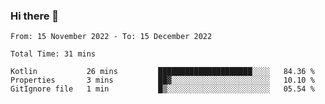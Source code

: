 ### Hi there 👋

<!--START_SECTION:waka-->

```text
From: 15 November 2022 - To: 15 December 2022

Total Time: 31 mins

Kotlin           26 mins         █████████████████████░░░░   84.36 %
Properties       3 mins          ██▓░░░░░░░░░░░░░░░░░░░░░░   10.10 %
GitIgnore file   1 min           █▒░░░░░░░░░░░░░░░░░░░░░░░   05.54 %
```

<!--END_SECTION:waka-->

<!--
**jaimesalcedo1/jaimesalcedo1** is a ✨ _special_ ✨ repository because its `README.md` (this file) appears on your GitHub profile.

Here are some ideas to get you started:

- 🔭 I’m currently working on ...
- 🌱 I’m currently learning ...
- 👯 I’m looking to collaborate on ...
- 🤔 I’m looking for help with ...
- 💬 Ask me about ...
- 📫 How to reach me: ...
- 😄 Pronouns: ...
- ⚡ Fun fact: ...
-->
